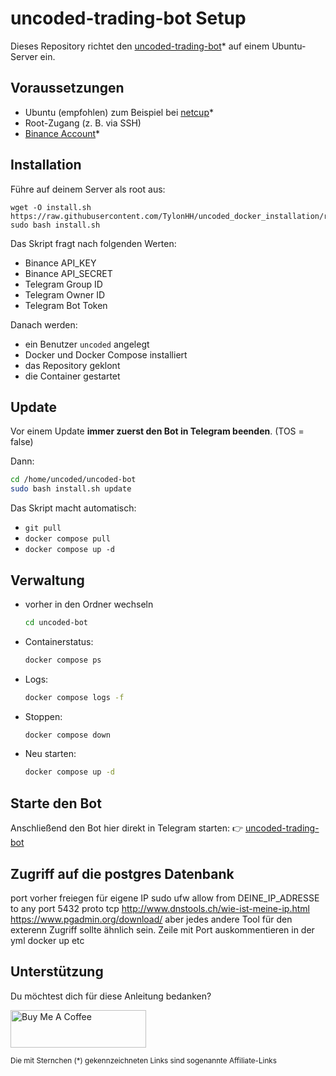 # uncoded-trading-bot Setup

Dieses Repository richtet den [uncoded-trading-bot](https://t.me/unCoded_bot?start=ref_1203406052)* auf einem Ubuntu-Server ein.

## Voraussetzungen

- Ubuntu (empfohlen) zum Beispiel bei [netcup](https://www.netcup.com/de/?ref=280996)*
- Root-Zugang (z. B. via SSH)
- [Binance Account](https://accounts.binance.com/register?ref=15618672)*

## Installation

Führe auf deinem Server als root aus:

```
wget -O install.sh https://raw.githubusercontent.com/TylonHH/uncoded_docker_installation/refs/heads/main/install.sh
sudo bash install.sh
````

Das Skript fragt nach folgenden Werten:

* Binance API\_KEY
* Binance API\_SECRET
* Telegram Group ID
* Telegram Owner ID
* Telegram Bot Token

Danach werden:

* ein Benutzer `uncoded` angelegt
* Docker und Docker Compose installiert
* das Repository geklont
* die Container gestartet

## Update

Vor einem Update **immer zuerst den Bot in Telegram beenden**. (TOS = false)

Dann:

```bash
cd /home/uncoded/uncoded-bot
sudo bash install.sh update
```

Das Skript macht automatisch:

* `git pull`
* `docker compose pull`
* `docker compose up -d`

## Verwaltung

* vorher in den Ordner wechseln

  ```bash
  cd uncoded-bot
  ```


* Containerstatus:

  ```bash
  docker compose ps
  ```

* Logs:

  ```bash
  docker compose logs -f
  ```

* Stoppen:

  ```bash
  docker compose down
  ```

* Neu starten:

  ```bash
  docker compose up -d
  ```

## Starte den Bot

Anschließend den Bot hier direkt in Telegram starten:
👉 [uncoded-trading-bot](https://t.me/unCoded_bot?start=ref_1203406052)

## Zugriff auf die postgres Datenbank

port vorher freiegen für eigene IP
sudo ufw allow from DEINE_IP_ADRESSE to any port 5432 proto tcp
http://www.dnstools.ch/wie-ist-meine-ip.html
https://www.pgadmin.org/download/ aber jedes andere Tool für den exterenn Zugriff sollte ähnlich sein.
Zeile mit Port auskommentieren in der yml
docker up etc


## Unterstützung

Du möchtest dich für diese Anleitung bedanken?

<a href="https://www.buymeacoffee.com/WarsoWerk" target="_blank"><img src="https://cdn.buymeacoffee.com/buttons/v2/default-yellow.png" alt="Buy Me A Coffee" style="height: 60px !important;width: 217px !important;" ></a>

<sup>Die mit Sternchen (*) gekennzeichneten Links sind sogenannte Affiliate-Links</sup>
